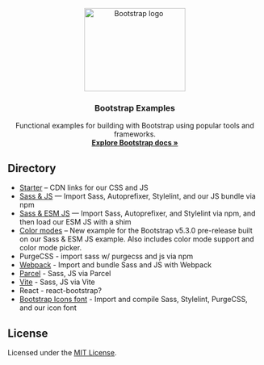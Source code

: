 <p align="center">
  <a href="https://getbootstrap.com/">
    <img src="https://getbootstrap.com/docs/5.3/assets/brand/bootstrap-logo-shadow.png" alt="Bootstrap logo" width="200" height="165">
  </a>
</p>

<h3 align="center">Bootstrap Examples</h3>

<p align="center">
  Functional examples for building with Bootstrap using popular tools and frameworks.
  <br>
  <a href="https://getbootstrap.com/docs/"><strong>Explore Bootstrap docs »</strong></a>
</p>

## Directory

- [Starter](starter/) – CDN links for our CSS and JS
- [Sass & JS](sass-js/) — Import Sass, Autoprefixer, Stylelint, and our JS bundle via npm
- [Sass & ESM JS](sass-js-esm/) — Import Sass, Autoprefixer, and Stylelint via npm, and then load our ESM JS with a shim
- [Color modes](color-modes/) – New example for the Bootstrap v5.3.0 pre-release built on our Sass & ESM JS example. Also includes color mode support and color mode picker.
- PurgeCSS - import sass w/ purgecss and js via npm
- [Webpack](webpack/) - Import and bundle Sass and JS with Webpack
- [Parcel](parcel/) - Sass, JS via Parcel
- [Vite](vite/) - Sass, JS via Vite
- React - react-bootstrap?
- [Bootstrap Icons font](icons-font/) - Import and compile Sass, Stylelint, PurgeCSS, and our icon font

## License

Licensed under the [MIT License](LICENSE).
